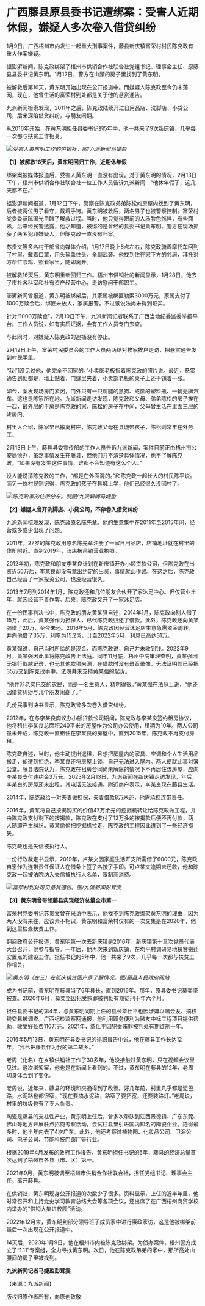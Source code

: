 # 广西藤县原县委书记遭绑案：受害人近期休假，嫌疑人多次卷入借贷纠纷

1月9日，广西梧州市内发生一起重大刑事案件，藤县新庆镇富荣村村民陈克政有重大作案嫌疑。

据澎湃新闻，陈克政绑架了梧州市供销合作社联合社党组书记、理事会主任、原藤县县委书记黄东明。1月12日，警方在山腰的房子里找到了黄东明。

被解救后第16天，黄东明开始出现在公开报道中。而嫌疑人陈克政至今仍未落网，现在，他曾生活的富荣村到处都是关于他的悬赏通告。

九派新闻检索发现，2011年之后，陈克政陆续开过日用品店、洗脚店、小贷公司，后来深陷借贷纠纷，与朋友闹翻。

从2016年开始，在黄东明担任县委书记的5年中，他一共来了9次新庆镇，几乎每一次都与扶贫工作相关。

![](https://inews.gtimg.com/om_bt/Ofa8bX7HcWVR9jtfQqAYWRmBLBuxH7FahUg8NpoMI8jf8AA/1000)_受害人黄东明工作的供销社。图/九派新闻马婕盈_

**【1】被解救16天后，黄东明回归工作，近期休年假**

绑架案被媒体报道后，受害人黄东明一直没有出现。对于黄东明的情况，2月13日下午，梧州市供销合作社联合社一位工作人员告诉九派新闻：“他休年假了，这几天都不在。”

据澎湃新闻报道，1月12日下午，警察在陈克政弟弟陈松的房屋内找到了黄东明，后者被两位男子看守，戴着手铐。黄东明被救后，两名男子也被警察控制。富荣村党委委员陈国光目睹了解救过程。当时，他只觉得眼前的人质脸色憔悴，有些面熟，后来经民警透露，他才知道，被绑的是曾经的县委书记黄东明。警方在现场抓获了两名犯罪嫌疑人，但陈克政一直没有归案。

苏贵文等多名村干部曾向媒体介绍，1月17日晚上8点左右，陈克政骑着摩托车回到了村里，戴着口罩，用头盔盖住头，全副武装。他找到住在家下方的邻居，拜托对方帮忙喂鸡、照看家里，随即离开。

被解救16天后，黄东明重新回归工作。梧州市供销社的新闻显示，1月28日，他去了市社各科室和社有资产经营中心，走访慰问干部职工。

澎湃新闻曾报道，黄东明被绑架后，其家属被绑匪勒索3000万元，家属支付了1000万赎金后，绑匪未放人，家属报警。不过该说法尚未得到证实。

针对“1000万赎金”，2月10日下午，九派新闻记者联系了广西当地纪委监委举报平台。工作人员说，如有实质证据，会有工作人员专门去查。

与此同时，对嫌疑人陈克政的追捕没有停止。

2月12日上午，富荣村民委员会的工作人员两两结对挨家挨户走访，把悬赏通告发到村民手里。

“我们没见过他，他完全不回家的。”小卖部老板指着陈克政的照片说。最近，悬赏通告到处都是，墙上贴着，门缝里夹着，小卖部老板的桌子上还平铺着一张。

如今，案发现场房门紧闭，门外只有一只瘸腿的黑狗、成筐的塑料瓶、一辆无牌汽车。这也是陈家所在地。九派新闻走访发现，陈克政和父母、弟弟陈松的房子挨在一起，最外层的平房是陈克政的家，陈松的房子在中间，父母曾生活在里面三层的砖房内。

村里人介绍，陈家早已搬离村庄，陈克政父母在县城带孩子，陈松则常年在外务工。

2月13日上午，藤县县委宣传部的工作人员告诉九派新闻，案件目前正由梧州市公安局侦办，虽然事情发生在藤县，但他们并不清楚具体情况，也不了解陈克政，“如果没有发生这件事情，谁都不会知道有这么个人。”

没人能说清陈克政的工作，“都是在外面混的。”和陈克政一起长大的村民陈平说。而另一位村民则记得，陈克政的孩子在县城上学，他们已经很久没回村了。

![](https://inews.gtimg.com/om_bt/Oaa1PZACGAYFRKTFVKlZ5AYO1p9XMv2l9dNQinBA1TQJkAA/1000)_陈克政家的住所分布。制图/九派新闻马婕盈_

**【2】嫌疑人曾开洗脚店、小贷公司，不停卷入借贷纠纷**

九派新闻梳理发现，陈克政原名陈先章。他的生意集中在2011年至2015年间，经营或多或少出现了问题。

2011年，27岁的陈克政用原名陈先章注册了一家日用品店，店铺地址就在村里的住所附近。直到2019年，该店被吊销营业执照。

2012年初，陈克政和朋友李某良计划在新庆镇开办小额贷款公司，但陈克政在出资近50万后，李某良却没有拿出约定的出资，事情就此作罢。在这之后，陈克政自己经营了一家投资公司，也没经营很久。

2013年7月到2014年1月，陈克政还和几位朋友合伙开了家沐足中心。但仅营业半年，就因经营不善作罢。后来，陈克政又开了一家沐足店。

在一份民事判决书中，陈克政的朋友黄某强自述，2014年1月，陈克政向别人借了15万，此后，黄某强作为担保人，已代陈克政归还了借款。此外，陈克政还向黄某强借了20万，至今未还。2016年5月，陈克政因经营沐足店生意急需资金周转，并向他借了35万，利率为15.2%，计至2022年5月，利息已高达31万。

黄某强说，自己当时所给的是现金，而陈克政说，自己并未收到钱。2022年9月，黄某强因此事将陈克政告上法庭。同年11月底，梧州中院审理查明，黄某强因无银行取款记录，也无其他款项来源，在借款时没有录音录像，无法证明其已经把35万交到陈克政手中。法院并未支持黄某强的起诉。

“他并非老实巴交的农民，而是一名生意人，精明得很。”黄某强在法庭上说，“他还因借贷纠纷与几个朋友闹翻了。”

几份民事判决书显示，陈克政曾多次卷入借贷纠纷。

2012年，在与李某良商议办小额贷款公司期间，陈克政与李某良签约租房协议，他将租住李某良总面积240平米的房屋作为公司办公使用，租期为10年。两人公司虽未开成，陈克政一直租住在李某良的房屋中，直到2015年，陈克政不再支付房租。

陈克政自述，当时，他主动提出退租，且想把房屋内的家具、空调和个人生活用品搬走，却遭到拒绝，李某良还将房屋上锁，自己无法进入屋内。两人便就此事对簿公堂。藤县法院认为，陈克政在租房合同尚未解除的情况下不再居住该房屋，应向李某良支付违约金3万元。2023年2月13日，九派新闻在新庆镇走访发现，年后，李某良的房屋还未出租，其电话无法接通。附近商户表示，李某良现在藤县生活。

2014年，陈克政给一对夫妻做担保，夫妻借款8万未还，他需承担连带责任。

2016年，黄某将自己按揭购买的价值47万余元的挖掘机转让给陈克政做工程，并由陈克政支付剩下的按揭款，陈克政在支付了12万多的按揭款后便不再付款，两人随即产生纠纷。黄某偷偷把挖掘机拉走，陈克政的工程因此遭到了一些经济损失。

陈克政也是失信被执行人。

一份行政裁定书显示，2019年，卢某文因家庭生活开支所需借了6000元，陈克政自愿作为连带责任保证人在借条上签了名按了手印。可卢某文逾期未还款，他和陈克政一起被法院纳入失信被执行人名单，限制高消费。

![](https://inews.gtimg.com/om_bt/OBsXlZUV0m5clhIx1UYxCdLfx2ymtaM81k2E2Do6QN-fIAA/1000)_富荣村到处可见悬赏通告。图/九派新闻彭茸雯_

**【3】黄东明曾带领藤县实现经济总量全市第一**

富荣村党委书记苏贵文曾在采访中表示，他找不到陈克政绑架黄东明的理由，因为两人没有来往，应该素不相识，黄东明和富荣村仅有的一次交集是在2020年，他到这里检查扶贫工作。

翻阅政府公开报道，黄东明第一次去新庆镇是2016年，新庆镇第十三次党员代表大会召开，他参与指导。一年后，他再次来到新庆镇，在均平村调研易地扶贫搬迁安置点的建设工作。担任书记的5年中，他一共来了9次，几乎每一次都与扶贫工作相关。

![](https://inews.gtimg.com/om_bt/OqJyKbNdm1AW0NldV75_R_RJRqcyt0q8MZ7zSTmpE9LQoAA/1000)_黄东明（左三）在新庆镇贫困户家了解情况。图/藤县人民政府网站_

成为书记前，黄东明在藤县当了6年县长，直到2016年。那年，原县委书记莫奕坚被查。2020年6月，莫奕坚因犯受贿罪被判处有期徒刑十年六个月。

担任县委书记的第4年，与黄东明同期上任的县长覃仕平也因涉嫌以赌会友、搞权钱交易被调查。广西纪检监察网通报，他利用职务便利为赌友中标工程项目提供帮助，收受好处费110万元。2021年，覃仕平因犯受贿罪被判处有期徒刑十年。

2016年5月13日，黄东明在县委书记的述职报告中说，他在藤县工作长达12年，“我已把藤县作为我的第二故乡。”

老周（化名）在乡镇供销社工作了30多年，他没接触过黄东明，只在视频会议里见过。这次绑架案，他也是在新闻上看到的。不过，黄东明在藤县的12年，老周切身体会到了变化。

老周说，近年来，藤县的环境和交通得到了改善。好几年前，村里几乎都是泥巴路，水泥路也都很窄，“现在要搞水泥路，路窄了要拓宽，还要装路灯。”老周说，村里的垃圾也有了专人负责。

陶瓷是藤县的支柱性产业，黄东明上任后，曾多次带队到江西景德镇、广东东莞、佛山等地方开展驻点招商考察活动，尝试往县里引进国内知名的陶瓷企业。跑得最多时，他半年内去了4次广东。此外，他还考察过植物园、化妆品公司、卫浴公司、电子公司、节能科技门窗厂等行业。

根据2019年4月发布的政府工作报告，黄东明担任书记的5年，藤县的经济总量首次达到了梧州市各县（市、区）第一。

2021年9月，黄东明被调至梧州市供销合作社联合社，担任党组书记、理事会主任，离开藤县。

在供销社，黄东明现身公开报道的次数少了很多。资料显示，上任的近半年里，他时常召开和主持党史学习教育总结大会等各项会议，还出席了在广西梧州商贸学校内举办的“供销大集进校园”活动。

2022年12月末，黄东明到部分领导班子成员家中进行廉政家访，这是他被绑架前最后一次出现在公开报道中。

14天后，2023年1月9日，他在梧州市内被陈克政绑架。为侦办案件，梧州警方成立了“1.11”专案组，全力寻找黄东明。次日，他在陈克政弟弟的家中，那所高处山腰间的房子里被找到。

**九派新闻记者马婕盈彭茸雯**

【来源：九派新闻】

版权归原作者所有，向原创致敬

